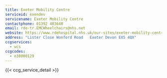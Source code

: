 ```yaml
---
title: Exeter Mobility Centre
serviceid: exendev
servicename: Exeter Mobility Centre
contactphone: 01392 403648
email: rde-tr.EMCWheelchairs@nhs.net
website: https://www.rdehospital.nhs.uk/our-sites/exeter-mobility-centre/
address: "Lister Close Wonford Road   Exeter Devon EX5 4QX"
ccgservices:
  - wcs
ccgcodes:
  - e38000129
---
```


{{< ccg_service_detail >}}
